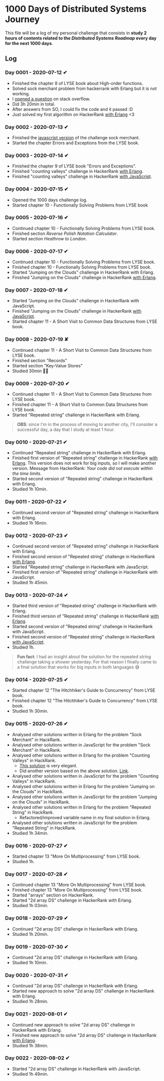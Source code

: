 # 1000 Days of Distributed Systems Journey

This file will be a log of my personal challenge that consists in **study 2 hours of contents related to the _Distributed Systems Roadmap_ every day for the next 1000 days**.

## Log

### Day 0001 - 2020-07-12 ✔

- Finished the chapter 8 of LYSE book about High-order functions.
- Solved sock merchant problem from hackerrank with Erlang but it is not working.
- I [opened a question](https://stackoverflow.com/questions/62860961/exception-error-in-function-listsfoldl-3-lists-erl-line-1263) on stack overflow.
- Did 3h 20min in total.
- After answers from SO, I could fix the code and it passed :D
- Just solved my first algorithm on HackerRank [with Erlang](https://github.com/ericdouglas/algorithms-and-data-structures/blob/master/hackerrank/interview-preparation-kit/warmup-challenges/sock-merchant/erlang/sock_merchant.erl) <3

### Day 0002 - 2020-07-13 ✔

- Finished the [javascript version](https://github.com/ericdouglas/algorithms-and-data-structures/tree/master/hackerrank/interview-preparation-kit/warmup-challenges/sock-merchant/javascript) of the challenge sock merchant.
- Started the chapter Errors and Exceptions from the LYSE book.

### Day 0003 - 2020-07-14 ✔

- Finished the chapter 9 of LYSE book "Errors and Exceptions".
- Finished "counting valleys" challenge in HackerRank [with Erlang](https://github.com/ericdouglas/algorithms-and-data-structures/blob/master/hackerrank/interview-preparation-kit/warmup-challenges/counting-valleys/erlang/counting_valleys.erl).
- Finished "counting valleys" challenge in HackerRank [with JavaScript](https://github.com/ericdouglas/algorithms-and-data-structures/tree/master/hackerrank/interview-preparation-kit/warmup-challenges/counting-valleys/javascript).

### Day 0004 - 2020-07-15 ✔

- Opened the 1000 days challenge log.
- Started chapter 10 - Functionally Solving Problems from LYSE book

### Day 0005 - 2020-07-16 ✔

- Continued chapter 10 - Functionally Solving Problems from LYSE book.
- Finished section _Reverse Polish Notation Calculator_.
- Started section _Heathrow to London_.

### Day 0006 - 2020-07-17 ✔

- Continued chapter 10 - Functionally Solving Problems from LYSE book.
- Finished chapter 10 - Functionally Solving Problems from LYSE book.
- Started "Jumping on the Clouds" challenge in HackerRank with Erlang.
- Finished "Jumping on the Clouds" challenge in HackerRank [with Erlang](https://github.com/ericdouglas/algorithms-and-data-structures/tree/master/hackerrank/interview-preparation-kit/warmup-challenges/jumping-on-the-clouds/erlang).

### Day 0007 - 2020-07-18 ✔

- Started "Jumping on the Clouds" challenge in HackerRank with JavaScript.
- Finished "Jumping on the Clouds" challenge in HackerRank [with JavaScript](https://github.com/ericdouglas/algorithms-and-data-structures/tree/master/hackerrank/interview-preparation-kit/warmup-challenges/jumping-on-the-clouds/javascript).
- Started chapter 11 - A Short Visit to Common Data Structures from LYSE book.

### Day 0008 - 2020-07-19 ✘

- Continued chapter 11 - A Short Visit to Common Data Structures from LYSE book.
- Finished section "Records"
- Started section "Key-Value Stores"
- Studied 30min 👎🏽

### Day 0009 - 2020-07-20 ✔

- Continued chapter 11 - A Short Visit to Common Data Structures from LYSE book.
- Finished chapter 11 - A Short Visit to Common Data Structures from LYSE book.
- Started "Repeated string" challenge in HackerRank with Erlang.

> **OBS**: since I'm in the process of moving to another city, I'll consider a successful day, a day that I study at least 1 hour.

### Day 0010 - 2020-07-21 ✔

- Continued "Repeated string" challenge in HackerRank with Erlang.
- Finished first version of "Repeated string" challenge in HackerRank [with Erlang](https://github.com/ericdouglas/algorithms-and-data-structures/blob/master/hackerrank/interview-preparation-kit/warmup-challenges/repeated-string/erlang/repeat.erl). This version does not work for big inputs, so I will make another version. Message from HackerRank: _Your code did not execute within the time limits_.
- Started second version of "Repeated string" challenge in HackerRank with Erlang.
- Studied 1h 10min.

### Day 0011 - 2020-07-22 ✔

- Continued second version of "Repeated string" challenge in HackerRank with Erlang.
- Studied 1h 16min.

### Day 0012 - 2020-07-23 ✔

- Continued second version of "Repeated string" challenge in HackerRank with Erlang.
- Finished second version of "Repeated string" challenge in HackerRank [with Erlang](https://github.com/ericdouglas/algorithms-and-data-structures/tree/master/hackerrank/interview-preparation-kit/warmup-challenges/repeated-string/erlang).
- Started "Repeated string" challenge in HackerRank with JavaScript.
- Finished first version of "Repeated string" challenge in HackerRank with JavaScript.
- Studied 1h 45min.

### Day 0013 - 2020-07-24 ✔

- Started third version of "Repeated string" challenge in HackerRank with Erlang.
- Finished third version of "Repeated string" challenge in HackerRank [with Erlang](https://github.com/ericdouglas/algorithms-and-data-structures/tree/master/hackerrank/interview-preparation-kit/warmup-challenges/repeated-string/erlang).
- Started second version of "Repeated string" challenge in HackerRank with JavaScript.
- Finished second version of "Repeated string" challenge in HackerRank [with JavaScript](https://github.com/ericdouglas/algorithms-and-data-structures/tree/master/hackerrank/interview-preparation-kit/warmup-challenges/repeated-string/javascript).
- Studied 1h.

> **Fun fact**: I had an insight about the solution for the repeated string challenge taking a shower yesterday. For that reason I finally came to a final solution that works for big inputs in both languages 😅

### Day 0014 - 2020-07-25 ✔

- Started chapter 12 "The Hitchhiker's Guide to Concurrency" from LYSE book.
- Finished chapter 12 "The Hitchhiker's Guide to Concurrency" from LYSE book.
- Studied 1h 30min.

### Day 0015 - 2020-07-26 ✔

- Analysed other solutions written in Erlang for the problem "Sock Merchant" in HackRank.
- Analysed other solutions written in JavaScript for the problem "Sock Merchant" in HackRank.
- Analysed other solutions written in Erlang for the problem "Counting Valleys" in HackRank.
  - [This solution](https://www.hackerrank.com/rest/contests/master/challenges/counting-valleys/hackers/daifan_dolivar/download_solution) is very elegant.
  - Did another version based on the above solution. [Link](https://github.com/ericdouglas/algorithms-and-data-structures/blob/master/hackerrank/interview-preparation-kit/warmup-challenges/counting-valleys/erlang/counting_two.erl).
- Analysed other solutions written in JavaScript for the problem "Counting Valleys" in HackRank.
- Analysed other solutions written in Erlang for the problem "Jumping on the Clouds" in HackRank.
- Analysed other solutions written in JavaScript for the problem "Jumping on the Clouds" in HackRank.
- Analysed other solutions written in Erlang for the problem "Repeated String" in HackRank.
  - Refactored/improved variable name in my final solution in Erlang.
- Analysed other solutions written in JavaScript for the problem "Repeated String" in HackRank.
- Studied 1h 34min.

### Day 0016 - 2020-07-27 ✔

- Started chapter 13 "More On Multiprocessing" from LYSE book.
- Studied 1h.

### Day 0017 - 2020-07-28 ✔

- Continued chapter 13 "More On Multiprocessing" from LYSE book.
- Finished chapter 13 "More On Multiprocessing" from LYSE book.
- Started "arrays" section on HackerRank.
- Started "2d array DS" challenge in HackerRank with Erlang.
- Studied 1h 03min.

### Day 0018 - 2020-07-29 ✔

- Continued "2d array DS" challenge in HackerRank with Erlang.
- Studied 1h 20min.

### Day 0019 - 2020-07-30 ✔

- Continued "2d array DS" challenge in HackerRank with Erlang.
- Studied 1h 10min.

### Day 0020 - 2020-07-31 ✔

- Continued "2d array DS" challenge in HackerRank with Erlang.
- Started new approach to solve "2d array DS" challenge in HackerRank with Erlang.
- Studied 1h 28min.

### Day 0021 - 2020-08-01 ✔

- Continued new approach to solve "2d array DS" challenge in HackerRank with Erlang.
- Finished new approach to solve "2d array DS" challenge in HackerRank [with Erlang](https://github.com/ericdouglas/algorithms-and-data-structures/blob/master/hackerrank/interview-preparation-kit/arrays/2d-array-ds/erlang/hourglass.erl).
- Studied 1h 38min.

### Day 0022 - 2020-08-02 ✔

- Started "2d array DS" challenge in HackerRank with JavaScript.
- Studied 1h 49min.
